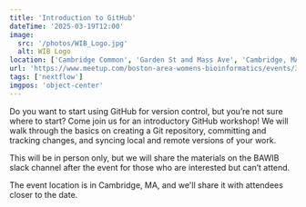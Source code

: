 ```yaml
---
title: 'Introduction to GitHub'
dateTime: '2025-03-19T12:00'
image:
  src: '/photos/WIB_Logo.jpg'
  alt: WIB Logo
location: ['Cambridge Common', 'Garden St and Mass Ave', 'Cambridge, MA']
url: 'https://www.meetup.com/boston-area-womens-bioinformatics/events/306417902/?eventOrigin=group_upcoming_events'
tags: ['nextflow']
imgpos: 'object-center'
---
```


Do you want to start using GitHub for version control, but you’re not sure where to start? Come join us for an introductory GitHub workshop! We will walk through the basics on creating a Git repository, committing and tracking changes, and syncing local and remote versions of your work.

This will be in person only, but we will share the materials on the BAWIB slack channel after the event for those who are interested but can’t attend.

The event location is in Cambridge, MA, and we'll share it with attendees closer to the date.
